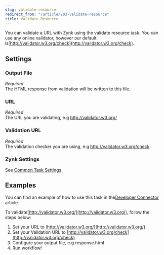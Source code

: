 ```yaml
---
slug: validate-resource
redirect_from: "/article/203-validate-resource"
title: Validate Resource
---
```

You can validate a URL with Zynk using the validate resource task. You can use any online validator, however our default is[http://validator.w3.org/check](http://validator.w3.org/check).

## Settings
### Output File
_Required_  
The HTML response from validation will be written to this file.

### URL
_Required_  
The URL you are validating, e.g http://validator.w3.org/

### Validation URL
_Required_  
The validation checker you are using, e.g http://validator.w3.org/check

### Zynk Settings
See [Common Task Settings](common-task-settings)

## Examples
You can find an example of how to use this task in the[Developer Connector](713-developer-connector) article.

To validate[http://validator.w3.org/](http://validator.w3.org/), follow the steps below:

1. Set your URL to [http://validator.w3.org/](http://validator.w3.org/)
2. Set your Validation URL to [http://validator.w3.org/check](http://validator.w3.org/check)
3. Configure your output file, e.g response.html
4. Run workflow!